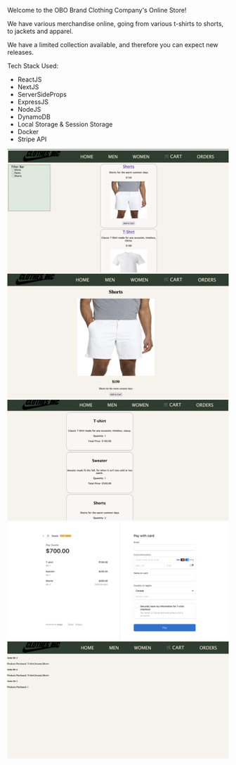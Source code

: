 Welcome to the OBO Brand Clothing Company's Online Store!

We have various merchandise online, going from various t-shirts to shorts, to jackets and apparel.

We have a limited collection available, and therefore you can expect new releases.

Tech Stack Used:

- ReactJS
- NextJS
- ServerSideProps
- ExpressJS
- NodeJS
- DynamoDB
- Local Storage & Session Storage
- Docker
- Stripe API

![MainPage](/public/HomePage.png)
![DetailPage](/public/DetailedPage.png)
![Cart](/public/CartPage.png)
![Stripe](/public/StripeAPI.png)
![Orders](/public/Orders%20Page.png)
